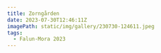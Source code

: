 ```yaml
---
title: Zorngården
date: 2023-07-30T12:46:11Z
imagePath: static/img/gallery/230730-124611.jpeg
tags:
  - Falun-Mora 2023
---
```

